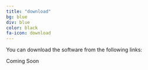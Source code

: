 ```yaml
---
title: "download"
bg: blue
div: blue
color: black
fa-icon: download
---
```


You can download the software from the following links:

Coming Soon
<!--
<img src="/img/windows-sm.png">[Crochet Charts - v1.2 Windows](http://stitchworkssoftware.com/downloads/crochetcharts-1.2.exe)
<img src="/img/apple-sm.png">[Crochet Charts - v1.2 Mac](http://stitchworkssoftware.com/downloads/crochetcharts-1.2.dmg)
<img src="/img/linux-sm.png">[Crochet Charts - v1.2 Linux](http://stitchworkssoftware.com/downloads/crochetcharts-1.2.deb)
-->
